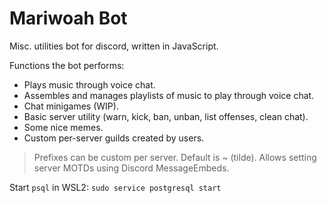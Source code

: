 # Mariwoah Bot

Misc. utilities bot for discord, written in JavaScript.

Functions the bot performs:

* Plays music through voice chat.
* Assembles and manages playlists of music to play through voice chat.
* Chat minigames (WIP).
* Basic server utility (warn, kick, ban, unban, list offenses, clean chat).
* Some nice memes.
* Custom per-server guilds created by users.

> Prefixes can be custom per server. Default is ~ (tilde).
> Allows setting server MOTDs using Discord MessageEmbeds.

Start `psql` in WSL2: `sudo service postgresql start`
